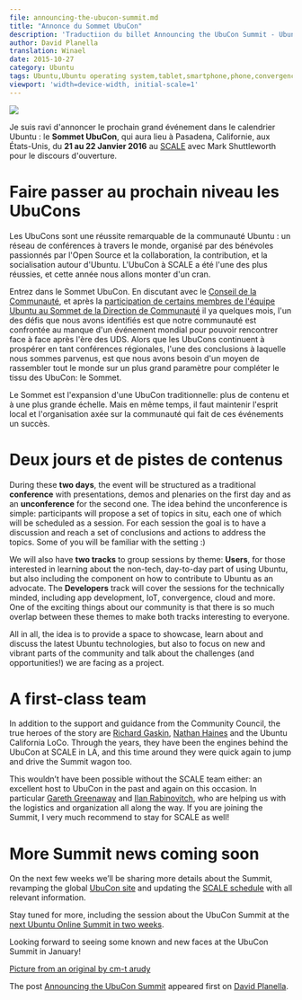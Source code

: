 ```yaml
---
file: announcing-the-ubucon-summit.md
title: "Annonce du Sommet UbuCon"
description: 'Traductiion du billet Announcing the UbuCon Summit - Ubuntu Insights'
author: David Planella
translation: Winael
date: 2015-10-27
category: Ubuntu
tags: Ubuntu,Ubuntu operating system,tablet,smartphone,phone,convergence,lxc,lxd,Snappy,MaaS,Juju,Xenial Xerus,16.04 LTS,UbuCon,UbuCon Summit
viewport: 'width=device-width, initial-scale=1'
---
```


<meta http-equiv='Content-Type' content='text/html; charset=utf-8' />

![][1]

<!-- lang: EN
I am thrilled to announce the next big event in the Ubuntu calendar: the **UbuCon Summit**, taking place in Pasadena, CA, in the US, from the **21st to 22nd of January 2016**, hosted at [SCALE][2] and with Mark Shuttleworth on the opening keynote.
-->

Je suis ravi d'annoncer le prochain grand événement dans le calendrier Ubuntu : le **Sommet UbuCon**, qui aura lieu à Pasadena, Californie, aux États-Unis, du **21 au 22 Janvier 2016** au [SCALE][2] avec Mark Shuttleworth pour le discours d'ouverture.

<!-- lang: EN
# Taking UbuCons to the next level
-->

# Faire passer au prochain niveau les UbuCons

<!-- lang: EN
UbuCons are a remarkable achievement from the Ubuntu community: a network of conferences across the globe, organized by volunteers passionate about Open Source and about collaborating, contributing, and socializing around Ubuntu. The UbuCon at SCALE has been one of the most successful ones, and this year we are kicking it up a notch.
-->

Les UbuCons sont une réussite remarquable de la communauté Ubuntu : un réseau de conférences à travers le monde, organisé par des bénévoles passionnés par l'Open Source et la collaboration, la contribution, et la socialisation autour d'Ubuntu. L'UbuCon à SCALE a été l'une des plus réussies, et cette année nous allons monter d'un cran.

<!-- lang: EN
Enter the UbuCon Summit. In discussions with the [Community Council][3], and after the [participation of some Ubuntu team members at the Community Leadership Summit][4] a few months ago, one of the challenges that we identified our community is facing was the lack of a global event to meet face to face after the UDS era. While UbuCons continue to thrive as regional conferences, one of the conclusions we reached was that we needed a way to bring everyone together on a bigger setting to complement the UbuCon fabric: the Summit.
-->

Entrez dans le Sommet UbuCon. En discutant avec le [Conseil de la Communauté][3], et après la [participation de certains membres de l'équipe Ubuntu au Sommet de la Direction de Communauté][4] il ya quelques mois, l'un des défis que nous avons identifiés est que notre communauté est confrontée au manque d'un événement mondial pour pouvoir rencontrer face à face après l'ère des UDS. Alors que les UbuCons continuent à prospérer en tant conférences régionales, l'une des conclusions à laquelle nous sommes parvenus, est que nous avons besoin d'un moyen de rassembler tout le monde sur un plus grand paramètre pour compléter le tissu des UbuCon: le Sommet.

<!-- lang: EN
The Summit is the expansion of the traditional UbuCon: more content and at a bigger scale. But at the same maintaining the grass-roots spirit and the community-driven organization that has made these events successful.
-->

Le Sommet est l'expansion d'une UbuCon traditionnelle: plus de contenu et à une plus grande échelle. Mais en même temps, il faut maintenir l'esprit local et l'organisation axée sur la communauté qui fait de ces événements un succès.

<!-- lang: EN
# Two days and two tracks of content
-->

# Deux jours et de pistes de contenus

During these **two days**, the event will be structured as a traditional **conference** with presentations, demos and plenaries on the first day and as an **unconference** for the second one. The idea behind the unconference is simple: participants will propose a set of topics in situ, each one of which will be scheduled as a session. For each session the goal is to have a discussion and reach a set of conclusions and actions to address the topics. Some of you will be familiar with the setting :)

We will also have **two tracks** to group sessions by theme: **Users**, for those interested in learning about the non-tech, day-to-day part of using Ubuntu, but also including the component on how to contribute to Ubuntu as an advocate. The **Developers** track will cover the sessions for the technically minded, including app development, IoT, convergence, cloud and more. One of the exciting things about our community is that there is so much overlap between these themes to make both tracks interesting to everyone.

All in all, the idea is to provide a space to showcase, learn about and discuss the latest Ubuntu technologies, but also to focus on new and vibrant parts of the community and talk about the challenges (and opportunities!) we are facing as a project.

# A first-class team

In addition to the support and guidance from the Community Council, the true heroes of the story are [Richard Gaskin][5], [Nathan Haines][6] and the Ubuntu California LoCo. Through the years, they have been the engines behind the UbuCon at SCALE in LA, and this time around they were quick again to jump and drive the Summit wagon too.

This wouldn’t have been possible without the SCALE team either: an excellent host to UbuCon in the past and again on this occasion. In particular [Gareth Greenaway][7] and [Ilan Rabinovitch][8], who are helping us with the logistics and organization all along the way. If you are joining the Summit, I very much recommend to stay for SCALE as well!

# More Summit news coming soon

On the next few weeks we’ll be sharing more details about the Summit, revamping the global [UbuCon site][9] and updating the [SCALE schedule][10] with all relevant information.

Stay tuned for more, including the session about the UbuCon Summit at the [next Ubuntu Online Summit in two weeks][11].

Looking forward to seeing some known and new faces at the UbuCon Summit in January!

[Picture from an original by cm-t arudy][12]

The post [Announcing the UbuCon Summit][13] appeared first on [David Planella][14].

[1]: http://davidplanella.org/wp-content/uploads/2015/10/ubuntu-community.jpg
[2]: https://www.socallinuxexpo.org/
[3]: https://launchpad.net/~communitycouncil/+mugshots
[4]: http://princessleia.com/journal/?p=10418
[5]: https://plus.google.com/+RichardGaskin
[6]: http://www.nhaines.com/
[7]: https://twitter.com/garethgreenaway
[8]: https://twitter.com/irabinovitch
[9]: http://ubucon.org/
[10]: https://www.socallinuxexpo.org/
[11]: http://summit.ubuntu.com/
[12]: https://plus.google.com/photos/+cmtarudy?pid=6153835463869300226&oid=112458913927492831503
[13]: http://davidplanella.org/announcing-the-ubucon-summit/
[14]: http://davidplanella.org/